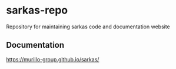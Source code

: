 # sarkas-repo
Repository for maintaining sarkas code and documentation website

## Documentation
https://murillo-group.github.io/sarkas/

